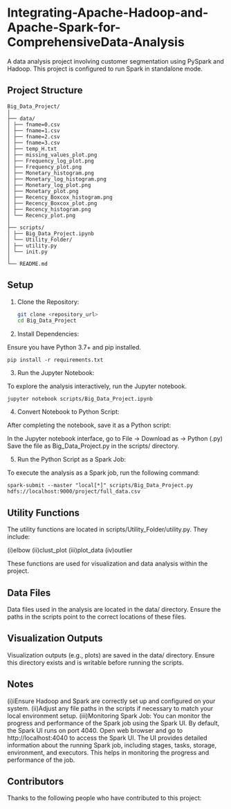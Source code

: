 # Integrating-Apache-Hadoop-and-Apache-Spark-for-ComprehensiveData-Analysis
A data analysis project involving customer segmentation using PySpark and Hadoop. This project is configured to run Spark in standalone mode.

## Project Structure

```
Big_Data_Project/
│
├── data/
│ ├── fname=0.csv
│ ├── fname=1.csv
│ ├── fname=2.csv
│ ├── fname=3.csv
│ ├── temp_H.txt
│ ├── missing_values_plot.png
│ ├── Frequency_log_plot.png
│ ├── Frequency_plot.png
│ ├── Monetary_histogram.png
│ ├── Monetary_log_histogram.png
│ ├── Monetary_log_plot.png
│ ├── Monetary_plot.png
│ ├── Recency_Boxcox_histogram.png
│ ├── Recency_Boxcox_plot.png
│ ├── Recency_histogram.png
│ └── Recency_plot.png
│
├── scripts/
│ ├── Big_Data_Project.ipynb
│ └── Utility_Folder/
│ ├── utility.py
│ └── init.py
│
└── README.md

```


## Setup

1. Clone the Repository:

   ```sh
   git clone <repository_url>
   cd Big_Data_Project

2. Install Dependencies:

Ensure you have Python 3.7+ and pip installed.

```
pip install -r requirements.txt
```

3. Run the Jupyter Notebook:

To explore the analysis interactively, run the Jupyter notebook.

```
jupyter notebook scripts/Big_Data_Project.ipynb
```

4. Convert Notebook to Python Script:

After completing the notebook, save it as a Python script:

In the Jupyter notebook interface, go to File -> Download as -> Python (.py)
Save the file as Big_Data_Project.py in the scripts/ directory.

5. Run the Python Script as a Spark Job:

To execute the analysis as a Spark job, run the following command:

```
spark-submit --master "local[*]" scripts/Big_Data_Project.py hdfs://localhost:9000/project/full_data.csv
```

## Utility Functions

The utility functions are located in scripts/Utility_Folder/utility.py. They include:

   (i)elbow
   (ii)clust_plot
   (iii)plot_data
   (iv)outlier

These functions are used for visualization and data analysis within the project.

## Data Files

Data files used in the analysis are located in the data/ directory. Ensure the paths in the scripts point to the correct locations of these files.

## Visualization Outputs

Visualization outputs (e.g., plots) are saved in the data/ directory. Ensure this directory exists and is writable before running the scripts.

## Notes

   (i)iEnsure Hadoop and Spark are correctly set up and configured on your system.
   (ii)Adjust any file paths in the scripts if necessary to match your local environment setup.
   (iii)Monitoring Spark Job: You can monitor the progress and performance of the Spark job using the Spark UI. By default, the Spark UI runs on port 4040. 
       Open web browser and go to http://localhost:4040 to access the Spark UI. The UI provides detailed information about the running Spark job, including 
       stages, tasks, storage, environment, and executors. This helps in monitoring the progress and performance of the job.


## Contributors

Thanks to the following people who have contributed to this project:

